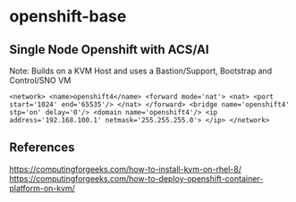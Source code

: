 # openshift-base

## Single Node Openshift with ACS/AI
Note: Builds on a KVM Host and uses a Bastion/Support, Bootstrap and Control/SNO VM

`
<network>
  <name>openshift4</name>
  <forward mode='nat'>
    <nat>
      <port start='1024' end='65535'/>
    </nat>
  </forward>
  <bridge name='openshift4' stp='on' delay='0'/>
  <domain name='openshift4'/>
  <ip address='192.168.100.1' netmask='255.255.255.0'>
  </ip>
</network>
`

## References
https://computingforgeeks.com/how-to-install-kvm-on-rhel-8/
https://computingforgeeks.com/how-to-deploy-openshift-container-platform-on-kvm/
